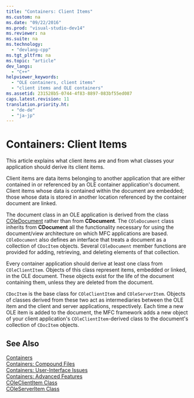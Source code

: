 ```yaml
---
title: "Containers: Client Items"
ms.custom: na
ms.date: "09/22/2016"
ms.prod: "visual-studio-dev14"
ms.reviewer: na
ms.suite: na
ms.technology: 
  - "devlang-cpp"
ms.tgt_pltfrm: na
ms.topic: "article"
dev_langs: 
  - "C++"
helpviewer_keywords: 
  - "OLE containers, client items"
  - "client items and OLE containers"
ms.assetid: 231528b5-0744-4f83-8897-083bf55ed087
caps.latest.revision: 11
translation.priority.ht: 
  - "de-de"
  - "ja-jp"
---
```

# Containers: Client Items
This article explains what client items are and from what classes your application should derive its client items.  
  
 Client items are data items belonging to another application that are either contained in or referenced by an OLE container application's document. Client items whose data is contained within the document are embedded; those whose data is stored in another location referenced by the container document are linked.  
  
 The document class in an OLE application is derived from the class [COleDocument](../vs140/coledocument-class.md) rather than from **CDocument**. The `COleDocument` class inherits from **CDocument** all the functionality necessary for using the document/view architecture on which MFC applications are based. `COleDocument` also defines an interface that treats a document as a collection of `CDocItem` objects. Several `COleDocument` member functions are provided for adding, retrieving, and deleting elements of that collection.  
  
 Every container application should derive at least one class from `COleClientItem`. Objects of this class represent items, embedded or linked, in the OLE document. These objects exist for the life of the document containing them, unless they are deleted from the document.  
  
 `CDocItem` is the base class for `COleClientItem` and `COleServerItem`. Objects of classes derived from these two act as intermediaries between the OLE item and the client and server applications, respectively. Each time a new OLE item is added to the document, the MFC framework adds a new object of your client application's `COleClientItem`-derived class to the document's collection of `CDocItem` objects.  
  
## See Also  
 [Containers](../vs140/containers.md)   
 [Containers: Compound Files](../vs140/containers--compound-files.md)   
 [Containers: User-Interface Issues](../vs140/containers--user-interface-issues.md)   
 [Containers: Advanced Features](../vs140/containers--advanced-features.md)   
 [COleClientItem Class](../vs140/coleclientitem-class.md)   
 [COleServerItem Class](../vs140/coleserveritem-class.md)